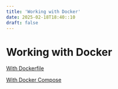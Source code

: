 ```yaml
---
title: 'Working with Docker'
date: 2025-02-18T18:40::10
draft: false
---
```


# Working with Docker

[With Dockerfile](Working%20with%20Docker%203307eadbaee141109ffc18e72ec95a9d/With%20Dockerfile%200ec65d7b2def40b990ba4abca4dd04bc.md)

[With Docker Compose](Working%20with%20Docker%203307eadbaee141109ffc18e72ec95a9d/With%20Docker%20Compose%2069c4aa988ef94ca494fb8eeca1ef4220.md)
